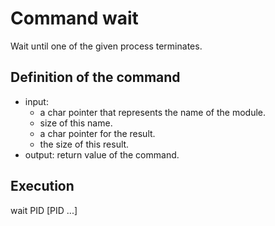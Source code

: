 # Command wait

Wait until one of the given process terminates.

## Definition of the command

- input: 
	- a char pointer that represents the name of the module. 
	- size of this name.
	- a char pointer for the result.
	- the size of this result.
- output: return value of the command.

## Execution
 
wait PID [PID ...]
